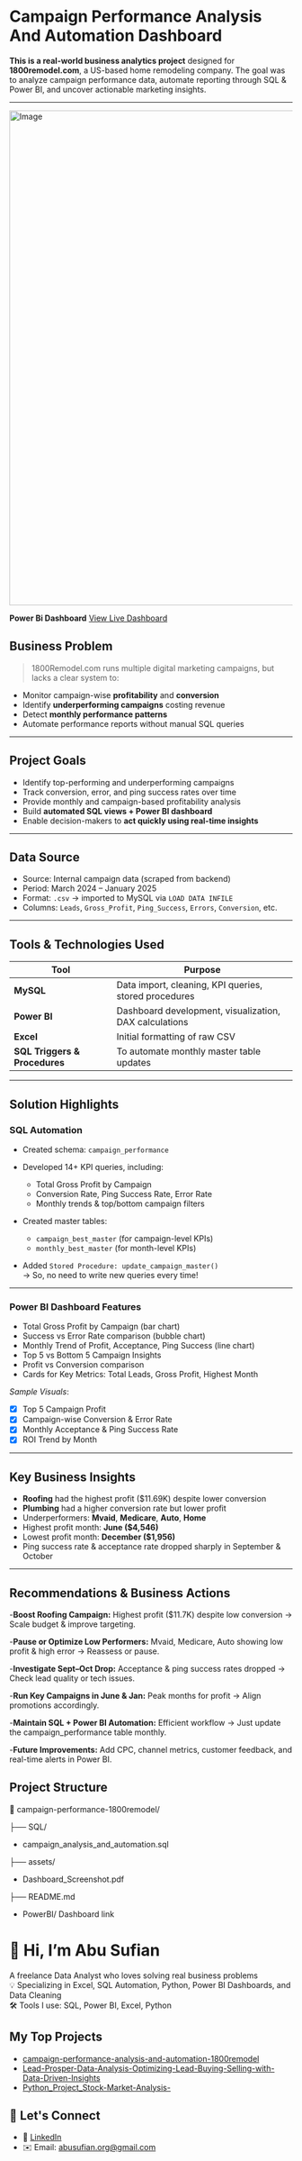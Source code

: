 # Campaign Performance Analysis And Automation Dashboard

**This is a real-world business analytics project** designed for **1800remodel.com**, a US-based home remodeling company. The goal was to analyze campaign performance data, automate reporting through SQL & Power BI, and uncover actionable marketing insights.

---

<img width="879" alt="Image" src="https://github.com/user-attachments/assets/c94228ae-8ce5-47df-bbd1-6f3e1cec6916" />

**Power Bi Dashboard** [View Live Dashboard](https://app.powerbi.com/view?r=eyJrIjoiZjhiOGI0MzgtZTVjNi00MzgxLWFmODItZDE3YTNiZjVlNTAyIiwidCI6IjUyZjdkNjFhLTEyZmYtNDU3Ni04YjZhLWI0MDg1Y2ZmMzczZCIsImMiOjEwfQ%3D%3D)

## Business Problem

> 1800Remodel.com runs multiple digital marketing campaigns, but lacks a clear system to:

- Monitor campaign-wise **profitability** and **conversion**
- Identify **underperforming campaigns** costing revenue
- Detect **monthly performance patterns**
- Automate performance reports without manual SQL queries

---

## Project Goals

- Identify top-performing and underperforming campaigns  
- Track conversion, error, and ping success rates over time  
- Provide monthly and campaign-based profitability analysis  
- Build **automated SQL views + Power BI dashboard**  
- Enable decision-makers to **act quickly using real-time insights**

---

## Data Source

- Source: Internal campaign data (scraped from backend)
- Period: March 2024 – January 2025
- Format: `.csv` → imported to MySQL via `LOAD DATA INFILE`
- Columns: `Leads`, `Gross_Profit`, `Ping_Success`, `Errors`, `Conversion`, etc.

---

## Tools & Technologies Used

| Tool         | Purpose                                                  |
|--------------|----------------------------------------------------------|
| **MySQL**    | Data import, cleaning, KPI queries, stored procedures    |
| **Power BI** | Dashboard development, visualization, DAX calculations   |
| **Excel**    | Initial formatting of raw CSV                            |
| **SQL Triggers & Procedures** | To automate monthly master table updates |

---

## Solution Highlights

### SQL Automation

- Created schema: `campaign_performance`
- Developed 14+ KPI queries, including:
  - Total Gross Profit by Campaign
  - Conversion Rate, Ping Success Rate, Error Rate
  - Monthly trends & top/bottom campaign filters

- Created master tables:
  - `campaign_best_master` (for campaign-level KPIs)
  - `monthly_best_master` (for month-level KPIs)

- Added `Stored Procedure: update_campaign_master()`  
  → So, no need to write new queries every time!

---

### Power BI Dashboard Features

- Total Gross Profit by Campaign (bar chart)
- Success vs Error Rate comparison (bubble chart)
- Monthly Trend of Profit, Acceptance, Ping Success (line chart)
- Top 5 vs Bottom 5 Campaign Insights
- Profit vs Conversion comparison
- Cards for Key Metrics: Total Leads, Gross Profit, Highest Month

_Sample Visuals_:
- [x] Top 5 Campaign Profit
- [x] Campaign-wise Conversion & Error Rate
- [x] Monthly Acceptance & Ping Success Rate
- [x] ROI Trend by Month

---

## Key Business Insights

- **Roofing** had the highest profit ($11.69K) despite lower conversion
- **Plumbing** had a higher conversion rate but lower profit
- Underperformers: **Mvaid**, **Medicare**, **Auto**, **Home**
- Highest profit month: **June ($4,546)**  
- Lowest profit month: **December ($1,956)**
- Ping success rate & acceptance rate dropped sharply in September & October

---

## Recommendations & Business Actions

-**Boost Roofing Campaign:**
Highest profit ($11.7K) despite low conversion → Scale budget & improve targeting.

-**Pause or Optimize Low Performers:**
Mvaid, Medicare, Auto showing low profit & high error → Reassess or pause.

-**Investigate Sept–Oct Drop:**
Acceptance & ping success rates dropped → Check lead quality or tech issues.

-**Run Key Campaigns in June & Jan:**
Peak months for profit → Align promotions accordingly.

-**Maintain SQL + Power BI Automation:**
Efficient workflow → Just update the campaign_performance table monthly.

-**Future Improvements:**
Add CPC, channel metrics, customer feedback, and real-time alerts in Power BI.


## Project Structure

📁 campaign-performance-1800remodel/

├── SQL/
- campaign_analysis_and_automation.sql

├── assets/
- Dashboard_Screenshot.pdf

├── README.md
- PowerBI/ Dashboard link


# 👋 Hi, I’m Abu Sufian

 A freelance Data Analyst who loves solving real business problems  
💡 Specializing in Excel, SQL Automation, Python, Power BI Dashboards, and Data Cleaning  
🛠️ Tools I use: SQL, Power BI, Excel, Python

## My Top Projects
- [campaign-performance-analysis-and-automation-1800remodel](https://github.com/AbuSufian-org/campaign-performance-analysis-and-automation-1800remodel)
- [Lead-Prosper-Data-Analysis-Optimizing-Lead-Buying-Selling-with-Data-Driven-Insights](https://github.com/AbuSufian-org/Lead-Prosper-Data-Analysis-Optimizing-Lead-Buying-Selling-with-Data-Driven-Insights)
- [Python_Project_Stock-Market-Analysis-](https://github.com/AbuSufian-org/Python_Project_Stock-Market-Analysis-)

## 💬 Let's Connect
- 🔗 [LinkedIn](https://www.linkedin.com/in/abusufianorg/)
- ✉️ Email: abusufian.org@gmail.com
